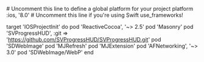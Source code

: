 \# Uncomment this line to define a global platform for your project
	platform :ios, '8.0'
\# Uncomment this line if you're using Swift
	use_frameworks!
 
target 'IOSProjectInit' do
pod 'ReactiveCocoa', '~> 2.5'
pod 'Masonry'
pod 'SVProgressHUD', :git => 'https://github.com/SVProgressHUD/SVProgressHUD.git'
pod 'SDWebImage'
pod 'MJRefresh'
pod 'MJExtension'
pod 'AFNetworking', '~> 3.0'
pod 'SDWebImage/WebP'
end
